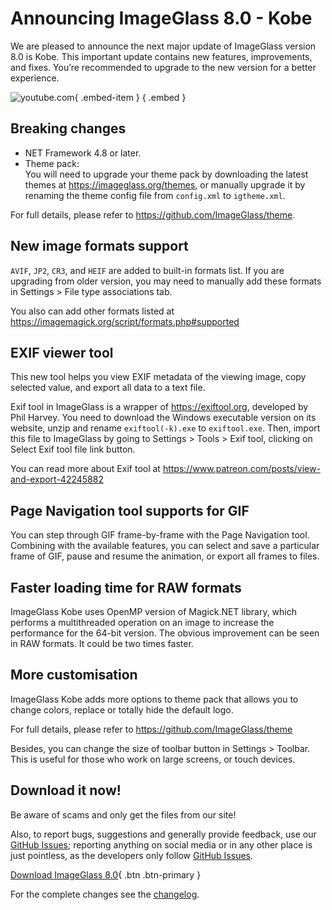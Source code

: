 # Announcing ImageGlass 8.0 - Kobe
We are pleased to announce the next major update of ImageGlass version 8.0 is Kobe. This important update contains new features, improvements, and fixes. You’re recommended to upgrade to the new version for a better experience.

![youtube.com](https://youtu.be/GujLgI4bpuU){ .embed-item } { .embed }

## Breaking changes
- NET Framework 4.8 or later.
- Theme pack: \
  You will need to upgrade your theme pack by downloading the latest themes at https://imageglass.org/themes, or manually upgrade it by renaming the theme config file from `config.xml` to `igtheme.xml`.

For full details, please refer to https://github.com/ImageGlass/theme.
 

## New image formats support
`AVIF`, `JP2`, `CR3`, and `HEIF` are added to built-in formats list. If you are upgrading from older version, you may need to manually add these formats in Settings > File type associations tab.

You also can add other formats listed at https://imagemagick.org/script/formats.php#supported


## EXIF viewer tool
This new tool helps you view EXIF metadata of the viewing image, copy selected value, and export all data to a text file.

Exif tool in ImageGlass is a wrapper of https://exiftool.org, developed by Phil Harvey. You need to download the Windows executable version on its website, unzip and rename `exiftool(-k).exe` to `exiftool.exe`. Then, import this file to ImageGlass by going to Settings > Tools > Exif tool, clicking on Select Exif tool file link button.

You can read more about Exif tool at https://www.patreon.com/posts/view-and-export-42245882


## Page Navigation tool supports for GIF
You can step through GIF frame-by-frame with the Page Navigation tool. Combining with the available features, you can select and save a particular frame of GIF, pause and resume the animation, or export all frames to files.


## Faster loading time for RAW formats
ImageGlass Kobe uses OpenMP version of Magick.NET library, which performs a multithreaded operation on an image to increase the performance for the 64-bit version. The obvious improvement can be seen in RAW formats. It could be two times faster.


## More customisation
ImageGlass Kobe adds more options to theme pack that allows you to change colors, replace or totally hide the default logo.

For full details, please refer to https://github.com/ImageGlass/theme

Besides, you can change the size of toolbar button in Settings > Toolbar. This is useful for those who work on large screens, or touch devices.


## Download it now!
Be aware of scams and only get the files from our site! 

Also, to report bugs, suggestions and generally provide feedback, use our [GitHub Issues](https://github.com/d2phap/ImageGlass/issues); reporting anything on social media or in any other place is just pointless, as the developers only follow [GitHub Issues](https://github.com/d2phap/ImageGlass/issues).


[Download ImageGlass 8.0](https://imageglass.org/download){ .btn .btn-primary }


For the complete changes see the [changelog](https://github.com/d2phap/ImageGlass/releases/tag/8.0.12.8).
